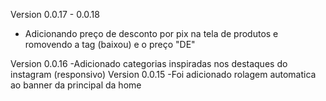 Version 0.0.17 - 0.0.18
 - Adicionando preço de desconto por pix na tela de produtos e romovendo a tag (baixou) e o preço "DE"

Version 0.0.16
 -Adicionado categorias inspiradas nos destaques do instagram (responsivo)
Version 0.0.15
 -Foi adicionado rolagem automatica ao banner da principal da home